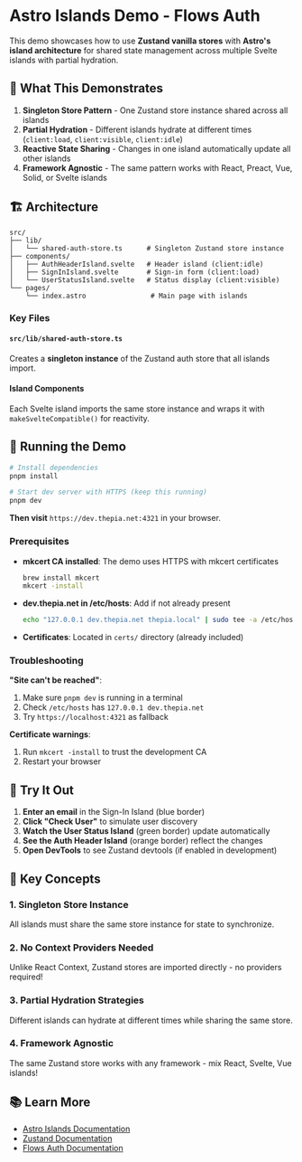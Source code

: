 # Astro Islands Demo - Flows Auth

This demo showcases how to use **Zustand vanilla stores** with **Astro's island architecture** for shared state management across multiple Svelte islands with partial hydration.

## 🎯 What This Demonstrates

1. **Singleton Store Pattern** - One Zustand store instance shared across all islands
2. **Partial Hydration** - Different islands hydrate at different times (`client:load`, `client:visible`, `client:idle`)
3. **Reactive State Sharing** - Changes in one island automatically update all other islands
4. **Framework Agnostic** - The same pattern works with React, Preact, Vue, Solid, or Svelte islands

## 🏗️ Architecture

```
src/
├── lib/
│   └── shared-auth-store.ts      # Singleton Zustand store instance
├── components/
│   ├── AuthHeaderIsland.svelte   # Header island (client:idle)
│   ├── SignInIsland.svelte       # Sign-in form (client:load)
│   └── UserStatusIsland.svelte   # Status display (client:visible)
└── pages/
    └── index.astro                # Main page with islands
```

### Key Files

#### `src/lib/shared-auth-store.ts`
Creates a **singleton instance** of the Zustand auth store that all islands import.

#### Island Components
Each Svelte island imports the same store instance and wraps it with `makeSvelteCompatible()` for reactivity.

## 🚀 Running the Demo

```bash
# Install dependencies
pnpm install

# Start dev server with HTTPS (keep this running)
pnpm dev
```

**Then visit** `https://dev.thepia.net:4321` in your browser.

### Prerequisites

- **mkcert CA installed**: The demo uses HTTPS with mkcert certificates
  ```bash
  brew install mkcert
  mkcert -install
  ```

- **dev.thepia.net in /etc/hosts**: Add if not already present
  ```bash
  echo "127.0.0.1 dev.thepia.net thepia.local" | sudo tee -a /etc/hosts
  ```

- **Certificates**: Located in `certs/` directory (already included)

### Troubleshooting

**"Site can't be reached"**:
1. Make sure `pnpm dev` is running in a terminal
2. Check `/etc/hosts` has `127.0.0.1 dev.thepia.net`
3. Try `https://localhost:4321` as fallback

**Certificate warnings**:
1. Run `mkcert -install` to trust the development CA
2. Restart your browser

## 🧪 Try It Out

1. **Enter an email** in the Sign-In Island (blue border)
2. **Click "Check User"** to simulate user discovery
3. **Watch the User Status Island** (green border) update automatically
4. **See the Auth Header Island** (orange border) reflect the changes
5. **Open DevTools** to see Zustand devtools (if enabled in development)

## 🔑 Key Concepts

### 1. Singleton Store Instance

All islands must share the same store instance for state to synchronize.

### 2. No Context Providers Needed

Unlike React Context, Zustand stores are imported directly - no providers required!

### 3. Partial Hydration Strategies

Different islands can hydrate at different times while sharing the same store.

### 4. Framework Agnostic

The same Zustand store works with any framework - mix React, Svelte, Vue islands!

## 📚 Learn More

- [Astro Islands Documentation](https://docs.astro.build/en/concepts/islands/)
- [Zustand Documentation](https://docs.pmnd.rs/zustand/getting-started/introduction)
- [Flows Auth Documentation](../../README.md)
